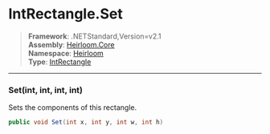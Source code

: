 # IntRectangle.Set

> **Framework**: .NETStandard,Version=v2.1  
> **Assembly**: [Heirloom.Core][0]  
> **Namespace**: [Heirloom][0]  
> **Type**: [IntRectangle][1]

--------------------------------------------------------------------------------

### Set(int, int, int, int)

Sets the components of this rectangle.

```cs
public void Set(int x, int y, int w, int h)
```

[0]: ../Heirloom.Core.md
[1]: Heirloom.IntRectangle.md
